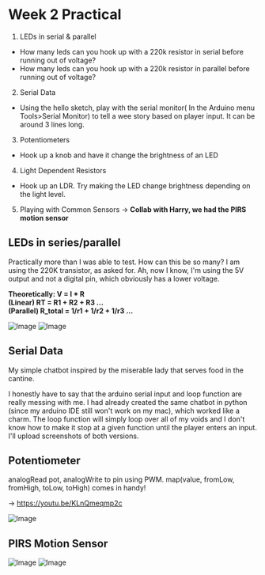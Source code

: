 # Week 2 Practical

1. LEDs in serial & parallel
- How many leds can you hook up with a 220k resistor in serial before running out of voltage?
- How many leds can you hook up with a 220k resistor in parallel before running out of voltage?
2. Serial Data
- Using the hello sketch, play with the serial monitor( In the Arduino menu Tools>Serial Monitor) to tell a wee story based on player input. It can be around 3 lines long.
3. Potentiometers
- Hook up a knob and have it change the brightness of an LED
4. Light Dependent Resistors
- Hook up an LDR. Try making the LED change brightness depending on the light level.
5. Playing with Common Sensors
→ __Collab with Harry, we had the PIRS motion sensor__

## LEDs in series/parallel 

Practically more than I was able to test. How can this be so many? I am using the 220K transistor, as asked for. Ah, now I know, I'm using the 5V output and not a digital pin, which obviously has a lower voltage.

__Theoretically: V = I * R__<br />
__(Linear) RT = R1 + R2 + R3 ...__<br />
__(Parallel) R_total = 1/r1 + 1/r2 + 1/r3 ...__


![Image](https://github.com/moritzsalla/cci-physcomp-homework/blob/master/week-2/serial-led.jpg)
![Image](https://github.com/moritzsalla/cci-physcomp-homework/blob/master/week-2/parallel-led.jpg)

## Serial Data
My simple chatbot inspired by the miserable lady that serves food in the cantine.

I honestly have to say that the arduino serial input and loop function are really messing with me. I had already created the same chatbot in python (since my arduino IDE still won't work on my mac), which worked like a charm. The loop function will simply loop over all of my voids and I don't know how to make it stop at a given function until the player enters an input. I'll upload screenshots of both versions.

## Potentiometer

analogRead pot, analogWrite to pin using PWM. map(value, fromLow, fromHigh, toLow, toHigh) comes in handy!

→ https://youtu.be/KLnQmeqmp2c

![Image](https://github.com/moritzsalla/cci-physcomp-homework/blob/master/week-2/potentiometer.jpg)

## PIRS Motion Sensor

![Image](https://github.com/moritzsalla/cci-physcomp-homework/blob/master/week-2/motion-sensor-1.jpg)
![Image](https://github.com/moritzsalla/cci-physcomp-homework/blob/master/week-2/motion-sensor-2.jpg)
